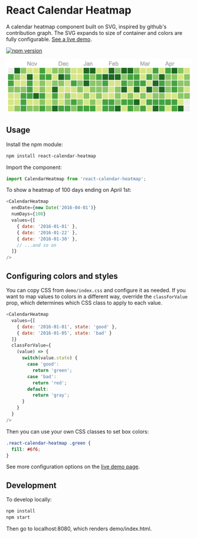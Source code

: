 # React Calendar Heatmap

A calendar heatmap component built on SVG, inspired by github's contribution graph. The SVG expands to size of container and colors are fully configurable. [See a live demo](http://patientslikeme.github.io/react-calendar-heatmap/).

[![npm version](https://badge.fury.io/js/react-calendar-heatmap.svg)](https://badge.fury.io/js/react-calendar-heatmap)

[![react-calendar-heatmap screenshot](/assets/react-calendar-heatmap.png?raw=true)](http://patientslikeme.github.io/react-calendar-heatmap/)

## Usage

Install the npm module:

```bash
npm install react-calendar-heatmap
```

Import the component:

```javascript
import CalendarHeatmap from 'react-calendar-heatmap';
```

To show a heatmap of 100 days ending on April 1st:

```javascript
<CalendarHeatmap
  endDate={new Date('2016-04-01')}
  numDays={100}
  values={[
    { date: '2016-01-01' },
    { date: '2016-01-22' },
    { date: '2016-01-30' },
    // ...and so on
  ]}
/>
```

## Configuring colors and styles

You can copy CSS from `demo/index.css` and configure it as needed. If you want to map values to colors in a different way, override the `classForValue` prop, which determines which CSS class to apply to each value.

```javascript
<CalendarHeatmap
  values={[
    { date: '2016-01-01', state: 'good' },
    { date: '2016-01-05', state: 'bad' }
  ]}
  classForValue={
    (value) => {
      switch(value.state) {
        case 'good':
          return 'green';
        case 'bad':
          return 'red';
        default:
          return 'gray';
      }
    }
  }
/>
```

Then you can use your own CSS classes to set box colors:

```css
.react-calendar-heatmap .green {
  fill: #6f6;
}
```

See more configuration options on the [live demo page](http://patientslikeme.github.io/react-calendar-heatmap/).

## Development

To develop locally:

```bash
npm install
npm start
```

Then go to localhost:8080, which renders demo/index.html.
